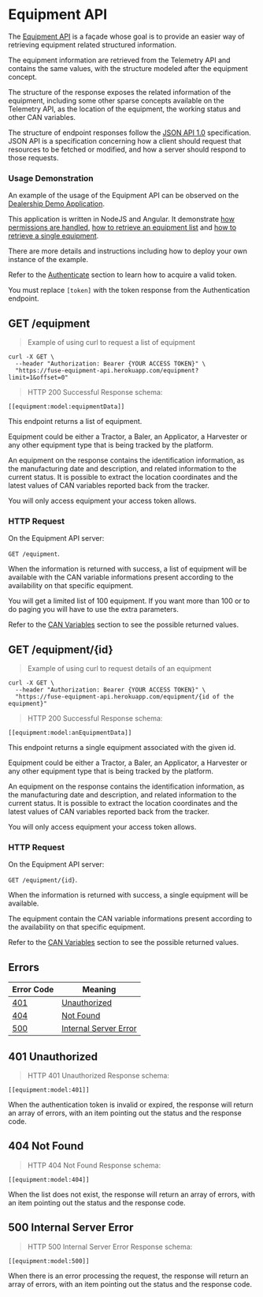 # Equipment API

The [Equipment API](#equipment-api) is a façade whose goal is to provide an easier way of retrieving
equipment related structured information.

The equipment information are retrieved from the Telemetry API and
contains the same values, with the structure modeled after the equipment
concept.

The structure of the response exposes the related information of the equipment,
including some other sparse concepts available on the Telemetry API, as the
location of the equipment, the working status and other CAN variables.

The structure of endpoint responses follow the [JSON API 1.0](http://jsonapi.org/format/1.0/) specification.
JSON API is a specification concerning how a client should request that
resources to be fetched or modified, and how a server should respond to those
requests.

### Usage Demonstration

An example of the usage of the Equipment API can be observed on the
[Dealership Demo Application](https://github.com/agco-fuse/dealership-demo).

This application is written in NodeJS and Angular. It demonstrate [how permissions are handled](#how-permissions-are-handled),
[how to retrieve an equipment list](#get-equipment) and [how to retrieve a single equipment](#get-equipment-id).

There are more details and instructions including how to deploy your own instance of the example.

Refer to the [Authenticate](#authenticate) section to learn how to acquire a valid token.

<aside class="notice">
You must replace <code>[token]</code> with the token response from the Authentication endpoint.
</aside>

## GET /equipment

<blockquote class='lang-specific curl'><p>Example of using curl to request a list of equipment</p></blockquote>

```curl
curl -X GET \
  --header "Authorization: Bearer {YOUR ACCESS TOKEN}" \
  "https://fuse-equipment-api.herokuapp.com/equipment?limit=1&offset=0"
```

<blockquote class='lang-specific schema'><p>HTTP 200 Successful Response schema:</p></blockquote>

```schema
[[equipment:model:equipmentData]]
```

This endpoint returns a list of equipment.

Equipment could be either a Tractor, a Baler, an Applicator, a Harvester or any
other equipment type that is being tracked by the platform.

An equipment on the response contains the identification information, as the
manufacturing date and description, and related information to the current status.
It is possible to extract the location coordinates and the latest values of CAN
variables reported back from the tracker.

You will only access equipment your access token allows.

### HTTP Request
On the Equipment API server:

`GET /equipment`.

When the information is returned with success, a list of equipment will be available with the CAN variable
informations present according to the availability on that specific equipment.

You will get a limited list of 100 equipment. If you want more than 100 or to do paging you will have to use the
extra parameters.

Refer to the [CAN Variables](#can-variables) section to see the possible returned values.

## GET /equipment/{id}

<blockquote class='lang-specific curl'><p>Example of using curl to request details of an equipment</p></blockquote>

```curl
curl -X GET \
  --header "Authorization: Bearer {YOUR ACCESS TOKEN}" \
  "https://fuse-equipment-api.herokuapp.com/equipment/{id of the equipment}"
```

<blockquote class='lang-specific schema'><p>HTTP 200 Successful Response schema:</p></blockquote>

```schema
[[equipment:model:anEquipmentData]]
```

This endpoint returns a single equipment associated with the given id.

Equipment could be either a Tractor, a Baler, an Applicator, a Harvester or any
other equipment type that is being tracked by the platform.

An equipment on the response contains the identification information, as the
manufacturing date and description, and related information to the current status.
It is possible to extract the location coordinates and the latest values of CAN
variables reported back from the tracker.

You will only access equipment your access token allows.

### HTTP Request
On the Equipment API server:

`GET /equipment/{id}`.

When the information is returned with success, a single equipment will be available.

The equipment contain the CAN variable informations present according to the availability on that specific equipment.

Refer to the [CAN Variables](#can-variables) section to see the possible returned values.

## Errors

Error Code                        | Meaning
----------                        | -------
[401](#401-unauthorized)          | [Unauthorized](#401-unauthorized)
[404](#404-not-found)             | [Not Found](#404-not-found)
[500](#500-internal-server-error) | [Internal Server Error](#500-internal-server-error)

## 401 Unauthorized

<blockquote class='lang-specific schema'><p>HTTP 401 Unauthorized Response schema:</p></blockquote>

```schema
[[equipment:model:401]]
```

When the authentication token is invalid or expired, the response will return an array of errors, with an item pointing out the status and the response code.

## 404 Not Found

<blockquote class='lang-specific schema'><p>HTTP 404 Not Found Response schema:</p></blockquote>

```schema
[[equipment:model:404]]
```

When the list does not exist, the response will return an array of errors, with an item pointing out the status and the response code.

## 500 Internal Server Error

<blockquote class='lang-specific schema'><p>HTTP 500 Internal Server Error Response schema:</p></blockquote>

```schema
[[equipment:model:500]]
```

When there is an error processing the request, the response will return an array of errors, with an item pointing out the status and the response code.
